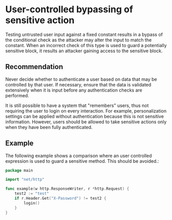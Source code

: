 # User-controlled bypassing of sensitive action
Testing untrusted user input against a fixed constant results in a bypass of the conditional check as the attacker may alter the input to match the constant. When an incorrect check of this type is used to guard a potentially sensitive block, it results an attacker gaining access to the sensitive block.


## Recommendation
Never decide whether to authenticate a user based on data that may be controlled by that user. If necessary, ensure that the data is validated extensively when it is input before any authentication checks are performed.

It is still possible to have a system that "remembers" users, thus not requiring the user to login on every interaction. For example, personalization settings can be applied without authentication because this is not sensitive information. However, users should be allowed to take sensitive actions only when they have been fully authenticated.


## Example
The following example shows a comparison where an user controlled expression is used to guard a sensitive method. This should be avoided.:


```go
package main

import "net/http"

func example(w http.ResponseWriter, r *http.Request) {
	test2 := "test"
	if r.Header.Get("X-Password") != test2 {
		login()
	}
}

```
